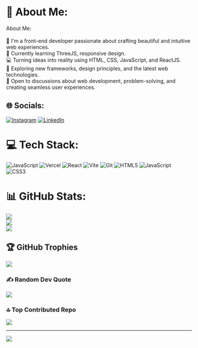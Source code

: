 # 💫 About Me:
 About Me:<br><br>    🌟 I'm a front-end developer passionate about crafting beautiful and intuitive web experiences.<br>    🌱 Currently learning ThreeJS, responsive design.<br>    💻 Turning ideas into reality using HTML, CSS, JavaScript, and ReactJS.<br>    🚀 Exploring new frameworks, design principles, and the latest web technologies.<br>    💬 Open to discussions about web development, problem-solving, and creating seamless user experiences.<br>


## 🌐 Socials:
[![Instagram](https://img.shields.io/badge/Instagram-%23E4405F.svg?logo=Instagram&logoColor=white)](https://instagram.com/kobbythedev) [![LinkedIn](https://img.shields.io/badge/LinkedIn-%230077B5.svg?logo=linkedin&logoColor=white)](https://www.linkedin.com/in/ebenezer-kobby-tio/) 

# 💻 Tech Stack:
![JavaScript](https://img.shields.io/badge/javascript-%23323330.svg?style=for-the-badge&logo=javascript&logoColor=%23F7DF1E) ![Vercel](https://img.shields.io/badge/vercel-%23000000.svg?style=for-the-badge&logo=vercel&logoColor=white) ![React](https://img.shields.io/badge/react-%2320232a.svg?style=for-the-badge&logo=react&logoColor=%2361DAFB) ![Vite](https://img.shields.io/badge/vite-%23646CFF.svg?style=for-the-badge&logo=vite&logoColor=white) ![Git](https://img.shields.io/badge/git-%23F05033.svg?style=for-the-badge&logo=git&logoColor=white) ![HTML5](https://img.shields.io/badge/html5-%23E34F26.svg?style=for-the-badge&logo=html5&logoColor=white) ![JavaScript](https://img.shields.io/badge/javascript-%23323330.svg?style=for-the-badge&logo=javascript&logoColor=%23F7DF1E) ![CSS3](https://img.shields.io/badge/css3-%231572B6.svg?style=for-the-badge&logo=css3&logoColor=white)
# 📊 GitHub Stats:
![](https://github-readme-stats.vercel.app/api?username=drksknnedpapi&theme=dark&hide_border=false&include_all_commits=true&count_private=true)<br/>
![](https://github-readme-streak-stats.herokuapp.com/?user=drksknnedpapi&theme=dark&hide_border=false)<br/>
![](https://github-readme-stats.vercel.app/api/top-langs/?username=drksknnedpapi&theme=dark&hide_border=false&include_all_commits=true&count_private=true&layout=compact)

## 🏆 GitHub Trophies
![](https://github-profile-trophy.vercel.app/?username=drksknnedpapi&theme=synthwave&no-frame=false&no-bg=true&margin-w=4)

### ✍️ Random Dev Quote
![](https://quotes-github-readme.vercel.app/api?type=horizontal&theme=radical)

### 🔝 Top Contributed Repo
![](https://github-contributor-stats.vercel.app/api?username=drksknnedpapi&limit=5&theme=dark&combine_all_yearly_contributions=true)

---
[![](https://visitcount.itsvg.in/api?id=drksknnedpapi&icon=2&color=0)](https://visitcount.itsvg.in)

<!-- Proudly created with GPRM ( https://gprm.itsvg.in ) -->
